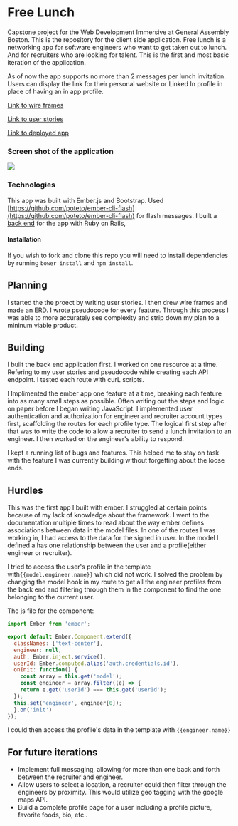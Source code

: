 # Free Lunch

Capstone project for the Web Development Immersive at General Assembly Boston. This is the repository for the client side application. Free lunch is a networking app for software engineers who want to get taken out to lunch. And for recruiters who are looking for talent. This is the first and most basic iteration of the application.

As of now the app supports no more than 2 messages per lunch invitation. Users can display the link for their personal website or Linked In profile in place of having an in app profile.

[Link to wire frames](http://imgur.com/a/zT79X)

[Link to user stories](https://www.dropbox.com/s/5vsgxw92bowak0o/free-lunch-stories.pdf?dl=0)

[Link to deployed app](https://arlofeirman.github.io/free-lunch/#/)

### Screen shot of the application

![](http://i.imgur.com/VE2kY0N.png)

### Technologies
This app was built with Ember.js and Bootstrap. Used [https://github.com/poteto/ember-cli-flash](https://github.com/poteto/ember-cli-flash) for flash messages. I built a [back end](https://github.com/arlofeirman/freelunch-api) for the app with Ruby on Rails,

#### Installation
If you wish to fork and clone this repo you will need to install dependencies by running ```bower install``` and ```npm install```.

## Planning
I started the the proect by writing user stories. I then drew wire frames and made an ERD. I wrote pseudocode for every feature. Through this process I was able to more accurately see complexity and strip down my plan to a mininum viable product.

## Building
I built the back end application first. I worked on one resource at a time. Refering to my user stories and pseudocode while creating each API endpoint. I tested each route with curL scripts.

I Implimented the ember app one feature at a time, breaking each feature into as many small steps as possible. Often writing out the steps and logic on paper before I began writing JavaScript. I implemented user authentication and authorization for engineer and recruiter account types first, scaffolding the routes for each profile type. The logical first step after that was to write the code to allow a recruiter to send a lunch invitation to an engineer. I then worked on the engineer's ability to respond. 

I kept a running list of bugs and features. This helped me to stay on task with the feature I was currently building without forgetting about the loose ends.

## Hurdles

This was the first app I built with ember. I struggled at certain points because of my lack of knowledge about the framework. I went to the documentation multiple times to read about the way ember defines associations between data in the model files.
In one of the routes I was working in, I had access to the data for the signed in user. In the model I defined a has one relationship between the user and a profile(either engineer or recruiter). 

I tried to access the user's profile in the template with```{{model.engineer.name}}``` which did not work. I solved the problem by changing the model hook in my route to get all the engineer profiles from the back end and filtering through them in the component to find the one belonging to the current user.

The js file for the component:

```js
import Ember from 'ember';

export default Ember.Component.extend({
  classNames: ['text-center'],
  engineer: null,
  auth: Ember.inject.service(),
  userId: Ember.computed.alias('auth.credentials.id'),
  onInit: function() {
    const array = this.get('model');
    const engineer = array.filter((e) => {
    return e.get('userId') === this.get('userId');
  });
  this.set('engineer', engineer[0]);
  }.on('init')
});
```

I could then access the profile's data in the template with ```{{engineer.name}}```

## For future iterations

* Implement full messaging, allowing for more than one back and forth between the recruiter and engineer.
* Allow users to select a location, a recruiter could then filter through the engineers by proximity. This would utilize geo tagging with the google maps API.
* Build a complete profile page for a user including a profile picture, favorite foods, bio, etc..






